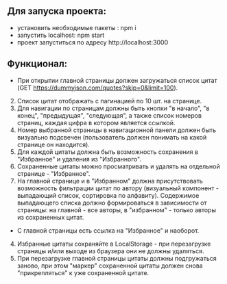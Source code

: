 ## Для запуска проекта:

- установить необходимые пакеты : npm i
- запустить localhost: npm start
- проект запуститься по адресу http://localhost:3000

## Функционал: 

- При открытии главной страницы должен загружаться список цитат (GET https://dummyjson.com/quotes?skip=0&limit=100).
2. Список цитат отображать с пагинацией по 10 шт. на странице.
3. Для навигации по страницам должны быть кнопки "в начало", "в конец", "предыдущая", "следующая", а также список номеров страниц, каждая цифра в котором является ссылкой.
4. Номер выбранной страницы в навигационной панели должен быть визуально подсвечен (пользователь должен понимать на какой странице он находится).
5. Для каждой цитаты должна быть возможность сохранения в "Избранное" и удаления из "Избранного".
6. Сохраненные цитаты можно просматривать и удалять на отдельной странице - "Избранное".
7. На главной странице и в "Избранном" должна присутствовать возможность фильтрации цитат по автору (визуальный компонент - выпадающий список, сортировка по алфавиту). Содержимое выпадающего списка должно формироваться в зависимости от страницы: на главной - все авторы, в "избранном" - только авторы из сохраненных цитат.
- С главной страницы есть ссылка на "Избранное" и наоборот.

4. Избранные цитаты сохраняйте в LocalStorage - при перезагрузке страницы и/или выходе из браузера они не должны удаляться.
5. При перезагрузке главной страницы цитаты должны подгружаться заново, при этом "маркер" сохраненной цитаты должен снова "прикрепляться" к уже сохраненной цитате.
